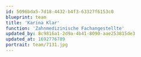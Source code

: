 ```yaml
---
id: 5096bda5-7d18-4432-b4f3-63327f6153c0
blueprint: team
title: 'Karina Klar'
function: 'Zahnmedizinische Fachangestellte'
updated_by: 8c9816a1-2d9a-4b41-8090-aae253815de3
updated_at: 1692776789
portrait: team/7131.jpg
---
```

